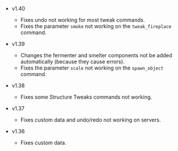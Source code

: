 - v1.40
  - Fixes undo not working for most tweak commands.
  - Fixes the parameter `smoke` not working on the `tweak_fireplace` command.

- v1.39
  - Changes the fermenter and smelter components not be added automatically (because they cause errors).
  - Fixes the parameter `scale` not working on the `spawn_object` command.

- v1.38
  - Fixes some Structure Tweaks commands not working.

- v1.37
  - Fixes custom data and undo/redo not working on servers.

- v1.36
  - Fixes custom data.
